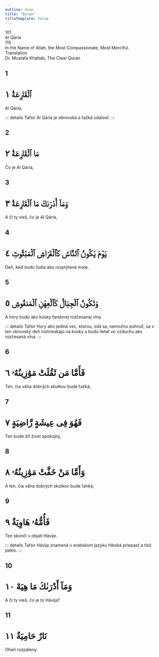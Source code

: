 ```yaml
---
outline: deep
title: "Quran"
titleTemplate: false
---
```


<!--CHAPTER INTRO-->
<div class="chapter-title-wrapper">
<div class="chapter-title">101</div>
<div class="chapter-title-slovak">Al Qária</div>
<div class="chapter-opening">115</div>
<div class="chapter-opening-slovak">In the Name of Allah, the Most Compassionate, Most Merciful.</div>
</div>

<div class="intro2-wrapper">
<div class="chapter-info-wrapper">
<div class="chapter-info-translation">Translation</div>
<div class="chapter-info-name">Dr. Mustafa Khattab, The Clear Quran</div>
</div>

</div>

## 1

<!-- CHAPTER NUMBERS -->
<Badge type="info" text="101:1" class="badge" />
<div>
<div class="main-verse" >
<!-- ARABIC -->
<h1 class="verse-arabic">ٱلْقَارِعَةُ ١</h1>
</div>
<!-- ENGLISH -->
<p>Al Qária,</p>
</div>
<!-- TAFSIR -->

::: details Tafsir
Al Qária je obrovská a ťažká udalosť.
:::

<div class="break"></div>

## 2

<!-- CHAPTER NUMBERS -->
<Badge type="info" text="101:2" class="badge" />
<div>
<div class="main-verse" >
<!-- ARABIC -->
<h1 class="verse-arabic">مَا ٱلْقَارِعَةُ ٢</h1>
</div>
<!-- ENGLISH -->
<p>Čo je Al Qária,</p>
</div>
<div class="break"></div>

## 3

<!-- CHAPTER NUMBERS -->
<Badge type="info" text="101:3" class="badge" />
<div>
<div class="main-verse" >
<!-- ARABIC -->
<h1 class="verse-arabic">وَمَآ أَدْرَىٰكَ مَا ٱلْقَارِعَةُ ٣</h1>
</div>
<!-- ENGLISH -->
<p>A či ty vieš, čo je Al Qária,</p>
</div>

<div class="break"></div>

## 4

<!-- CHAPTER NUMBERS -->
<Badge type="info" text="101:4" class="badge" />
<div>
<div class="main-verse" >
<!-- ARABIC -->
<h1 class="verse-arabic">يَوْمَ يَكُونُ ٱلنَّاسُ كَٱلْفَرَاشِ ٱلْمَبْثُوثِ ٤</h1>
</div>
<!-- ENGLISH -->
<p>Deň, keď budú ľudia ako rozptýlené mole,</p>
</div>

<div class="break"></div>

## 5

<!-- CHAPTER NUMBERS -->
<Badge type="info" text="101:5" class="badge" />
<div>
<div class="main-verse" >
<!-- ARABIC -->
<h1 class="verse-arabic">وَتَكُونُ ٱلْجِبَالُ كَٱلْعِهْنِ ٱلْمَنفُوشِ ٥</h1>
</div>
<!-- ENGLISH -->
<p>A hory budú ako kúsky farebnej rozčesanej vlny.</p>
</div>
<!-- TAFSIR -->

::: details Tafsir
Hory ako jediná vec, ktorou, zdá sa, nemožno pohnúť, sa v ten obrovský deň roztrieskajú na kúsky a budú lietať vo vzduchu ako rozčesaná vlna.
:::

<div class="break"></div>

## 6

<!-- CHAPTER NUMBERS -->
<Badge type="info" text="101:6" class="badge" />
<div>
<div class="main-verse" >
<!-- ARABIC -->
<h1 class="verse-arabic">فَأَمَّا مَن ثَقُلَتْ مَوَٰزِينُهُۥ ٦</h1>
</div>
<!-- ENGLISH -->
<p>Ten, čia váha dobrých skutkov bude ťažká,</p>
</div>
<div class="break"></div>

## 7

<!-- CHAPTER NUMBERS -->
<Badge type="info" text="101:7" class="badge" />
<div>
<div class="main-verse" >
<!-- ARABIC -->
<h1 class="verse-arabic">فَهُوَ فِى عِيشَةٍ رَّاضِيَةٍ ٧</h1>
</div>
<!-- ENGLISH -->
<p>Ten bude žiť život spokojný,</p>
</div>
<div class="break"></div>

## 8

<!-- CHAPTER NUMBERS -->
<Badge type="info" text="101:8" class="badge" />
<div>
<div class="main-verse" >
<!-- ARABIC -->
<h1 class="verse-arabic">وَأَمَّا مَنْ خَفَّتْ مَوَٰزِينُهُۥ ٨</h1>
</div>
<!-- ENGLISH -->
<p>A ten, čia váha dobrých skutkov bude ľahká,</p>
</div>

<div class="break"></div>

## 9

<!-- CHAPTER NUMBERS -->
<Badge type="info" text="101:9" class="badge" />
<div>
<div class="main-verse" >
<!-- ARABIC -->
<h1 class="verse-arabic">فَأُمُّهُۥ هَاوِيَةٌ ٩</h1>
</div>
<!-- ENGLISH -->
<p>Ten skončí v objatí Hávije.</p>
</div>
<!-- TAFSIR -->

::: details Tafsir
Hávija znamená v arabskom jazyku hlboká priepasť a tiež peklo.
:::

<div class="break"></div>

## 10

<!-- CHAPTER NUMBERS -->
<Badge type="info" text="101:10" class="badge" />
<div>
<div class="main-verse" >
<!-- ARABIC -->
<h1 class="verse-arabic">وَمَآ أَدْرَىٰكَ مَا هِيَهْ ١٠</h1>
</div>
<!-- ENGLISH -->
<p>A či ty vieš, čo je to Hávija?</p>
</div>
<div class="break"></div>

## 11

<!-- CHAPTER NUMBERS -->
<Badge type="info" text="101:11" class="badge" />
<div>
<div class="main-verse" >
<!-- ARABIC -->
<h1 class="verse-arabic">نَارٌ حَامِيَةٌ ١١</h1>
</div>
<!-- ENGLISH -->
<p>Oheň rozpálený.</p>
</div>
